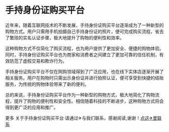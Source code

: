 # 手持身份证购买平台

近年来，随着互联网技术的不断发展，手持身份证购买平台逐渐成为了一种新型的购物方式。用户只需用手机拍摄自己手持身份证的照片，便可完成购买流程，省去了繁琐的实名认证步骤，极大地提升了购物的便利性和效率。

这种购物方式不仅简化了购买流程，也为用户提供了更加安全、便捷的购物体验。同时，手持身份证购买平台也为商家和消费者之间建立了更加可靠的信任机制，有效防范了虚假交易和欺诈行为。

手持身份证购买平台不仅在网购领域得到了广泛应用，也在线下实体店逐渐开展了相关服务。用户在购物时只需出示身份证并进行拍照认证，便可享受到快捷的结账服务，为传统的购物体验带来了新的便利。

总的来说，手持身份证购买平台作为一种新型的购物方式，极大地简化了购物流程，提升了购物的便利性和安全性。相信随着科技的不断进步，这种购物方式将会得到更广泛的应用和推广。

更多 关于手持身份证购买平台 请通过✈与我们联系，感谢阅读,谢谢！[点这✈里联系](https://w.k02.cc)